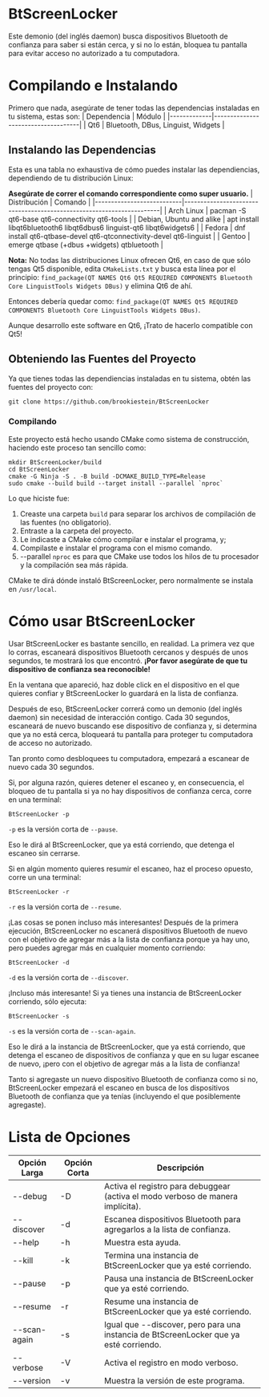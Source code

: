 # BtScreenLocker
Este demonio (del inglés daemon) busca dispositivos Bluetooth de confianza para saber si están cerca, y si no lo están, bloquea tu pantalla para evitar acceso no autorizado a tu computadora.

# Compilando e Instalando
Primero que nada, asegúrate de tener todas las dependencias instaladas en tu sistema, estas son:
| Dependencia | Módulo                             |
|-------------|------------------------------------|
| Qt6         | Bluetooth, DBus, Linguist, Widgets |

## Instalando las Dependencias
Esta es una tabla no exhaustiva de cómo puedes instalar las dependiencias, dependiendo de tu distribución Linux:

**Asegúrate de correr el comando correspondiente como super usuario.**
| Distribución              | Comando                                                              |
|---------------------------|----------------------------------------------------------------------|
| Arch Linux                | pacman -S qt6-base qt6-connectivity qt6-tools                        |
| Debian, Ubuntu and alike  | apt install libqt6bluetooth6 libqt6dbus6 linguist-qt6 libqt6widgets6 |
| Fedora                    | dnf install qt6-qtbase-devel qt6-qtconnectivity-devel qt6-linguist   |
| Gentoo                    | emerge qtbase (+dbus +widgets) qtbluetooth                           |

**Nota:** No todas las distribuciones Linux ofrecen Qt6, en caso de que sólo tengas Qt5 disponible, edita `CMakeLists.txt` y busca esta línea por el principio: `find_package(QT NAMES Qt6 Qt5 REQUIRED COMPONENTS Bluetooth Core LinguistTools Widgets DBus)` y elimina Qt6 de ahí.

Entonces debería quedar como: `find_package(QT NAMES Qt5 REQUIRED COMPONENTS Bluetooth Core LinguistTools Widgets DBus)`.

Aunque desarrollo este software en Qt6, ¡Trato de hacerlo compatible con Qt5!
## Obteniendo las Fuentes del Proyecto
Ya que tienes todas las dependiencias instaladas en tu sistema, obtén las fuentes del proyecto con:
```
git clone https://github.com/brookiestein/BtScreenLocker
```
### Compilando
Este proyecto está hecho usando CMake como sistema de construcción, haciendo este proceso tan sencillo como:
```
mkdir BtScreenLocker/build
cd BtScreenLocker
cmake -G Ninja -S . -B build -DCMAKE_BUILD_TYPE=Release
sudo cmake --build build --target install --parallel `nproc`
```

Lo que hiciste fue:
1. Creaste una carpeta `build` para separar los archivos de compilación de las fuentes (no obligatorio).
2. Entraste a la carpeta del proyecto.
3. Le indicaste a CMake cómo compilar e instalar el programa, y;
4. Compilaste e instalar el programa con el mismo comando.
5. --parallel `nproc` es para que CMake use todos los hilos de tu procesador y la compilación sea más rápida.

CMake te dirá dónde instaló BtScreenLocker, pero normalmente se instala en `/usr/local`.

# Cómo usar BtScreenLocker
Usar BtScreenLocker es bastante sencillo, en realidad. La primera vez que lo corras, escaneará dispositivos Bluetooth cercanos y después de unos segundos, te mostrará los que encontró. **¡Por favor asegúrate de que tu dispositivo de confianza sea reconocible!**

En la ventana que apareció, haz doble click en el dispositivo en el que quieres confiar y BtScreenLocker lo guardará en la lista de confianza.

Después de eso, BtScreenLocker correrá como un demonio (del inglés daemon) sin necesidad de interacción contigo. Cada 30 segundos, escaneará de nuevo buscando ese dispositivo de confianza y, si determina que ya no está cerca, bloqueará tu pantalla para proteger tu computadora de acceso no autorizado.

Tan pronto como desbloquees tu computadora, empezará a escanear de nuevo cada 30 segundos.

Si, por alguna razón, quieres detener el escaneo y, en consecuencia, el bloqueo de tu pantalla si ya no hay dispositivos de confianza cerca, corre en una terminal:
```
BtScreenLocker -p
```
`-p` es la versión corta de `--pause`.

Eso le dirá al BtScreenLocker, que ya está corriendo, que detenga el escaneo sin cerrarse.

Si en algún momento quieres resumir el escaneo, haz el proceso opuesto, corre un una terminal:
```
BtScreenLocker -r
```
`-r` es la versión corta de `--resume`.

¡Las cosas se ponen incluso más interesantes! Después de la primera ejecución, BtScreenLocker no escanerá dispositivos Bluetooth de nuevo con el objetivo de agregar más a la lista de confianza porque ya hay uno, pero puedes agregar más en cualquier momento corriendo:
```
BtScreenLocker -d
```
`-d` es la versión corta de `--discover`.

¡Incluso más interesante! Si ya tienes una instancia de BtScreenLocker corriendo, sólo ejecuta:
```
BtScreenLocker -s
```
`-s` es la versión corta de `--scan-again`.

Eso le dirá a la instancia de BtScreenLocker, que ya está corriendo, que detenga el escaneo de dispositivos de confianza y que en su lugar escanee de nuevo, ¡pero con el objetivo de agregar más a la lista de confianza!

Tanto si agregaste un nuevo dispositivo Bluetooth de confianza como si no, BtScreenLocker empezará el escaneo en busca de los dispositivos Bluetooth de confianza que ya tenías (incluyendo el que posiblemente agregaste).

# Lista de Opciones
| Opción Larga | Opción Corta  | Descripción                                                                                 |
|--------------|---------------|---------------------------------------------------------------------------------------------|
| --debug      | -D            | Activa el registro para debuggear (activa el modo verboso de manera implícita).             |
| --discover   | -d            | Escanea dispositivos Bluetooth para agregarlos a la lista de confianza.                     |
| --help       | -h            | Muestra esta ayuda.                                                                         |
| --kill       | -k            | Termina una instancia de BtScreenLocker que ya esté corriendo.                              |
| --pause      | -p            | Pausa una instancia de BtScreenLocker que ya esté corriendo.                                |
| --resume     | -r            | Resume una instancia de BtScreenLocker que ya esté corriendo.                               |
| --scan-again | -s            | Igual que --discover, pero para una instancia de BtScreenLocker que ya esté corriendo.      |
| --verbose    | -V            | Activa el registro en modo verboso.                                                         |
| --version    | -v            | Muestra la versión de este programa.                                                        |
